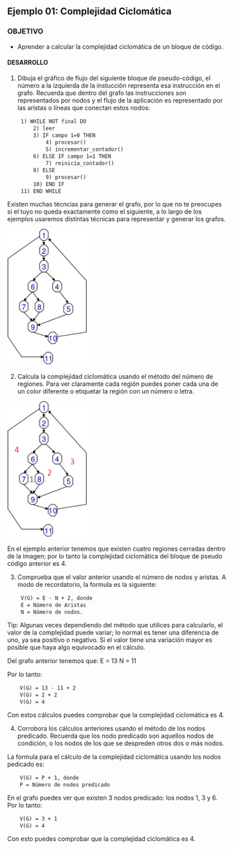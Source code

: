## Ejemplo 01: Complejidad Ciclomática

### OBJETIVO

- Aprender a calcular la complejidad ciclomática de un bloque de código.

#### DESARROLLO

1. Dibuja el gráfico de flujo del siguiente bloque de pseudo-código, el número a la izquierda de la instucción representa esa instrucción en el grafo. Recuerda que dentro del grafo las instrucciones son representados por nodos y el flujo de la aplicación es representado por las aristas o líneas que conectan estos nodos:

		1) WHILE NOT final DO
			2) leer
			3) IF campo 1=0 THEN
				4) procesar()
				5) incrementar_contador()
			6) ELSE IF campo 1=1 THEN
				7) reinicia_contador()
			8) ELSE
				9) procesar()
			10) END IF
		11) END WHILE

Existen muchas técncias para generar el grafo, por lo que no te preocupes si el tuyo no queda exactamente como el siguiente, a lo largo de los ejemplos usaremos distintas técnicas para representar y generar los grafos.

![imagen](img/figura_01.png)

2. Calcula la complejidad ciclomática usando el método del número de regiones. Para ver claramente cada región puedes poner cada una de un color diferente o etiquetar la región con un número o letra.

![imagen](img/figura_02.png)

En el ejemplo anterior tenemos que existen cuatro regiones cerradas dentro de la imagen; por lo tanto la complejidad ciclomática del bloque de pseudo código anterior es 4.


3. Comprueba que el valor anterior usando el número de nodos y aristas. A modo de recordatorio, la formula es la siguiente:

		V(G) = E - N + 2, donde
		E = Número de Aristas
		N = Número de nodos.

Tip: Algunas veces dependiendo del método que utilices para calcularlo, el valor de la complejidad puede variar; lo normal es tener una diferencia de uno, ya sea positivo o negativo. Si el valor tiene una variación mayor es posible que haya algo equivocado en el cálculo. 

Del grafo anterior tenemos que:
		E = 13
		N = 11
	
Por lo tanto:

		V(G) = 13 - 11 + 2
		V(G) = 2 + 2
		V(G) = 4
		
Con estos cálculos puedes comprobar que la complejidad ciclomática es 4.

4. Corrobora los cálculos anteriores usando el método de los nodos predicado. Recuerda que los nodo predicado son aquellos nodos de condición, o los nodos de los que se despreden otros dos o más nodos.

La formula para el cálculo de la complejidad ciclomática usando los nodos pedicado es:

		V(G) = P + 1, donde
		P = Número de nodos predicado
		
En el grafo puedes ver que existen 3 nodos predicado: los nodos 1, 3 y 6. Por lo tanto:

		V(G) = 3 + 1
		V(G) = 4
		
Con esto puedes comprobar que la complejidad ciclomática es 4.
